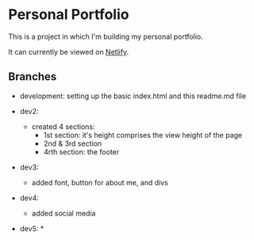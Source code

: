 # Personal Portfolio

This is a project in which I'm building my personal portfolio.

It can currently be viewed on [Netlify](https://modest-mcnulty-d09780.netlify.app/).

## Branches

* development: setting up the basic index.html and this readme.md file

* dev2: 
    * created 4 sections:
        * 1st section: it's height comprises the view height of the page
        * 2nd & 3rd section
        * 4rth section: the footer

* dev3:
    * added font, button for about me, and divs

* dev4:    
    * added social media

* dev5:
    *     
